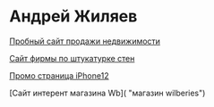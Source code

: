 # Андрей Жиляев

[Пробный сайт продажи недвижимости](https://anzh5666.github.io/test_%20project/ "Пробный сайт продажи недвижимости")

[Сайт фирмы по штукатурке стен](https://anzh5666.github.io/gipsolit.ru/ "Сайт фирмы штукатурка стен")

[Промо страница iPhone12](https://anzh5666.github.io/Promo_iPhone2/ "Промо страница iPhone12 Plus")

[Сайт интерент магазина Wb]( "магазин wilberies")
